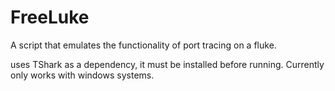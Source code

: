 # FreeLuke
A script that emulates the functionality of port tracing on a fluke. 

uses TShark as a dependency, it must be installed before running. Currently only works with windows systems.

